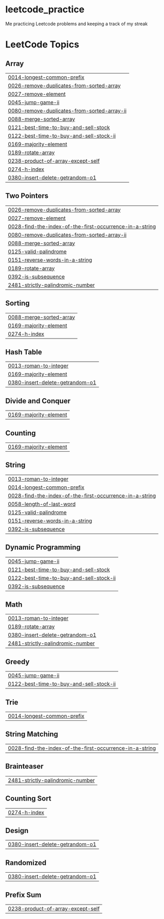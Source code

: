# leetcode_practice
Me practicing Leetcode problems and keeping a track of my streak

<!---LeetCode Topics Start-->
# LeetCode Topics
## Array
|  |
| ------- |
| [0014-longest-common-prefix](https://github.com/shreyashree00015/leetcode_practice/tree/master/0014-longest-common-prefix) |
| [0026-remove-duplicates-from-sorted-array](https://github.com/shreyashree00015/leetcode_practice/tree/master/0026-remove-duplicates-from-sorted-array) |
| [0027-remove-element](https://github.com/shreyashree00015/leetcode_practice/tree/master/0027-remove-element) |
| [0045-jump-game-ii](https://github.com/shreyashree00015/leetcode_practice/tree/master/0045-jump-game-ii) |
| [0080-remove-duplicates-from-sorted-array-ii](https://github.com/shreyashree00015/leetcode_practice/tree/master/0080-remove-duplicates-from-sorted-array-ii) |
| [0088-merge-sorted-array](https://github.com/shreyashree00015/leetcode_practice/tree/master/0088-merge-sorted-array) |
| [0121-best-time-to-buy-and-sell-stock](https://github.com/shreyashree00015/leetcode_practice/tree/master/0121-best-time-to-buy-and-sell-stock) |
| [0122-best-time-to-buy-and-sell-stock-ii](https://github.com/shreyashree00015/leetcode_practice/tree/master/0122-best-time-to-buy-and-sell-stock-ii) |
| [0169-majority-element](https://github.com/shreyashree00015/leetcode_practice/tree/master/0169-majority-element) |
| [0189-rotate-array](https://github.com/shreyashree00015/leetcode_practice/tree/master/0189-rotate-array) |
| [0238-product-of-array-except-self](https://github.com/shreyashree00015/leetcode_practice/tree/master/0238-product-of-array-except-self) |
| [0274-h-index](https://github.com/shreyashree00015/leetcode_practice/tree/master/0274-h-index) |
| [0380-insert-delete-getrandom-o1](https://github.com/shreyashree00015/leetcode_practice/tree/master/0380-insert-delete-getrandom-o1) |
## Two Pointers
|  |
| ------- |
| [0026-remove-duplicates-from-sorted-array](https://github.com/shreyashree00015/leetcode_practice/tree/master/0026-remove-duplicates-from-sorted-array) |
| [0027-remove-element](https://github.com/shreyashree00015/leetcode_practice/tree/master/0027-remove-element) |
| [0028-find-the-index-of-the-first-occurrence-in-a-string](https://github.com/shreyashree00015/leetcode_practice/tree/master/0028-find-the-index-of-the-first-occurrence-in-a-string) |
| [0080-remove-duplicates-from-sorted-array-ii](https://github.com/shreyashree00015/leetcode_practice/tree/master/0080-remove-duplicates-from-sorted-array-ii) |
| [0088-merge-sorted-array](https://github.com/shreyashree00015/leetcode_practice/tree/master/0088-merge-sorted-array) |
| [0125-valid-palindrome](https://github.com/shreyashree00015/leetcode_practice/tree/master/0125-valid-palindrome) |
| [0151-reverse-words-in-a-string](https://github.com/shreyashree00015/leetcode_practice/tree/master/0151-reverse-words-in-a-string) |
| [0189-rotate-array](https://github.com/shreyashree00015/leetcode_practice/tree/master/0189-rotate-array) |
| [0392-is-subsequence](https://github.com/shreyashree00015/leetcode_practice/tree/master/0392-is-subsequence) |
| [2481-strictly-palindromic-number](https://github.com/shreyashree00015/leetcode_practice/tree/master/2481-strictly-palindromic-number) |
## Sorting
|  |
| ------- |
| [0088-merge-sorted-array](https://github.com/shreyashree00015/leetcode_practice/tree/master/0088-merge-sorted-array) |
| [0169-majority-element](https://github.com/shreyashree00015/leetcode_practice/tree/master/0169-majority-element) |
| [0274-h-index](https://github.com/shreyashree00015/leetcode_practice/tree/master/0274-h-index) |
## Hash Table
|  |
| ------- |
| [0013-roman-to-integer](https://github.com/shreyashree00015/leetcode_practice/tree/master/0013-roman-to-integer) |
| [0169-majority-element](https://github.com/shreyashree00015/leetcode_practice/tree/master/0169-majority-element) |
| [0380-insert-delete-getrandom-o1](https://github.com/shreyashree00015/leetcode_practice/tree/master/0380-insert-delete-getrandom-o1) |
## Divide and Conquer
|  |
| ------- |
| [0169-majority-element](https://github.com/shreyashree00015/leetcode_practice/tree/master/0169-majority-element) |
## Counting
|  |
| ------- |
| [0169-majority-element](https://github.com/shreyashree00015/leetcode_practice/tree/master/0169-majority-element) |
## String
|  |
| ------- |
| [0013-roman-to-integer](https://github.com/shreyashree00015/leetcode_practice/tree/master/0013-roman-to-integer) |
| [0014-longest-common-prefix](https://github.com/shreyashree00015/leetcode_practice/tree/master/0014-longest-common-prefix) |
| [0028-find-the-index-of-the-first-occurrence-in-a-string](https://github.com/shreyashree00015/leetcode_practice/tree/master/0028-find-the-index-of-the-first-occurrence-in-a-string) |
| [0058-length-of-last-word](https://github.com/shreyashree00015/leetcode_practice/tree/master/0058-length-of-last-word) |
| [0125-valid-palindrome](https://github.com/shreyashree00015/leetcode_practice/tree/master/0125-valid-palindrome) |
| [0151-reverse-words-in-a-string](https://github.com/shreyashree00015/leetcode_practice/tree/master/0151-reverse-words-in-a-string) |
| [0392-is-subsequence](https://github.com/shreyashree00015/leetcode_practice/tree/master/0392-is-subsequence) |
## Dynamic Programming
|  |
| ------- |
| [0045-jump-game-ii](https://github.com/shreyashree00015/leetcode_practice/tree/master/0045-jump-game-ii) |
| [0121-best-time-to-buy-and-sell-stock](https://github.com/shreyashree00015/leetcode_practice/tree/master/0121-best-time-to-buy-and-sell-stock) |
| [0122-best-time-to-buy-and-sell-stock-ii](https://github.com/shreyashree00015/leetcode_practice/tree/master/0122-best-time-to-buy-and-sell-stock-ii) |
| [0392-is-subsequence](https://github.com/shreyashree00015/leetcode_practice/tree/master/0392-is-subsequence) |
## Math
|  |
| ------- |
| [0013-roman-to-integer](https://github.com/shreyashree00015/leetcode_practice/tree/master/0013-roman-to-integer) |
| [0189-rotate-array](https://github.com/shreyashree00015/leetcode_practice/tree/master/0189-rotate-array) |
| [0380-insert-delete-getrandom-o1](https://github.com/shreyashree00015/leetcode_practice/tree/master/0380-insert-delete-getrandom-o1) |
| [2481-strictly-palindromic-number](https://github.com/shreyashree00015/leetcode_practice/tree/master/2481-strictly-palindromic-number) |
## Greedy
|  |
| ------- |
| [0045-jump-game-ii](https://github.com/shreyashree00015/leetcode_practice/tree/master/0045-jump-game-ii) |
| [0122-best-time-to-buy-and-sell-stock-ii](https://github.com/shreyashree00015/leetcode_practice/tree/master/0122-best-time-to-buy-and-sell-stock-ii) |
## Trie
|  |
| ------- |
| [0014-longest-common-prefix](https://github.com/shreyashree00015/leetcode_practice/tree/master/0014-longest-common-prefix) |
## String Matching
|  |
| ------- |
| [0028-find-the-index-of-the-first-occurrence-in-a-string](https://github.com/shreyashree00015/leetcode_practice/tree/master/0028-find-the-index-of-the-first-occurrence-in-a-string) |
## Brainteaser
|  |
| ------- |
| [2481-strictly-palindromic-number](https://github.com/shreyashree00015/leetcode_practice/tree/master/2481-strictly-palindromic-number) |
## Counting Sort
|  |
| ------- |
| [0274-h-index](https://github.com/shreyashree00015/leetcode_practice/tree/master/0274-h-index) |
## Design
|  |
| ------- |
| [0380-insert-delete-getrandom-o1](https://github.com/shreyashree00015/leetcode_practice/tree/master/0380-insert-delete-getrandom-o1) |
## Randomized
|  |
| ------- |
| [0380-insert-delete-getrandom-o1](https://github.com/shreyashree00015/leetcode_practice/tree/master/0380-insert-delete-getrandom-o1) |
## Prefix Sum
|  |
| ------- |
| [0238-product-of-array-except-self](https://github.com/shreyashree00015/leetcode_practice/tree/master/0238-product-of-array-except-self) |
<!---LeetCode Topics End-->
